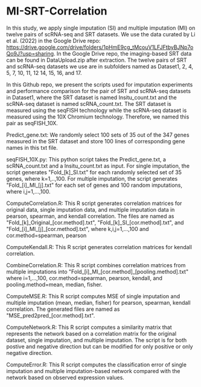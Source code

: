 # MI-SRT-Correlation

In this study, we apply single imputation (SI) and multiple imputation (MI) on twelve pairs of scRNA-seq and SRT datasets. We use the data curated by Li et al. (2022) in the Google Drive repo: https://drive.google.com/drive/folders/1pHmE9cg_tMcouV1LFJFtbyBJNp7oQo9J?usp=sharing. In the Google Drive repo, the imaging-based SRT data can be found in DataUpload.zip after extraction. The twelve pairs of SRT and scRNA-seq datasets we use are in subfolders named as Dataset1, 2, 4, 5, 7, 10, 11, 12 14, 15, 16, and 17. 

In this Github repo, we present the scripts used for imputation experiments and performance comparison for the pair of SRT and scRNA-seq datasets in Dataset1, where the SRT dataset is named Insitu_count.txt and the scRNA-seq dataset is named scRNA_count.txt. The SRT dataset is measured using the seqFISH technology while the scRNA-seq dataset is measured using the 10X Chromium technology. Therefore, we named this pair as seqFISH_10X.

Predict_gene.txt: We randomly select 100 sets of 35 out of the 347 genes measured in the SRT dataset and store 100 lines of corresponding gene names in this txt file.

seqFISH_10X.py: This python script takes the Predict_gene.txt, a scRNA_count.txt and a Insitu_count.txt as input. For single imputation, the script generates "Fold\_[k]\_SI.txt" for each randomly selected set of 35 genes, where k=1,..,100. For multiple imputation, the script generates "Fold\_[i]\_MI\_[j].txt" for each set of genes and 100 random imputations, where i,j=1,...,100.

ComputeCorrelation.R: This R script generates correlation matrices for original data, single imputation data, and multiple imputation data in pearson, spearman, and kendall correlation. The files are named as "Fold\_[k]\_Original\_[cor.method].txt", "Fold\_[k]\_SI\_[cor.method].txt", and "Fold\_[i]\_MI\_[j]\_[cor.method].txt", where k,i,j=1,...,100 and cor.method=spearman, pearson

ComputeKendall.R: This R script generates correlation matrices for kendall correlation.

CombineCorrelation.R: This R script combines correlation matrices from multiple imputations into "Fold\_[i]\_MI\_[cor.method]\_[pooling.method].txt" where i=1,...,100, cor.method=spearman, pearson, kendall, and pooling.method=mean, median, fisher.

ComputeMSE.R: This R script computes MSE of single imputation and multiple imputation (mean, median, fisher) for pearson, spearman, kendall correlation. The generated files are named as "MSE\_pred2pred\_[cor.method].txt".

ComputeNetwork.R: This R script computes a similarity matrix that represents the network based on a correlation matrix for the original dataset, single imputation, and multiple imputation. The script is for both postive and negative direction but can be modified for only positive or only negative direction.

ComputeError.R: This R script computes the classification error of single imputation and multiple imputation-based network compared with the network based on observed expression values.





 